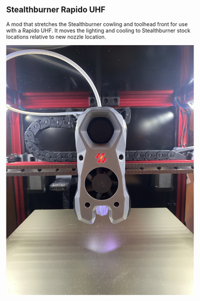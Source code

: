 ## Stealthburner Rapido UHF

A mod that stretches the Stealthburner cowling and toolhead front for use with a Rapido UHF. It moves the lighting and cooling to Stealthburner stock locations relative to new nozzle location.

![Front](IMAGES/Stealth_UHF_Photo_Front.JPG)
